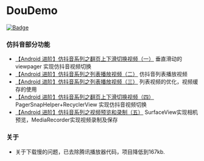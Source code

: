 # DouDemo
[![Badge](https://img.shields.io/badge/link-996.icu-red.svg)](https://996.icu/#/zh_CN)
### 仿抖音部分功能
* [【Android 进阶】仿抖音系列之翻页上下滑切换视频（一）](https://www.jianshu.com/p/2c71f699c5c4)
垂直滑动的viewpager 实现仿抖音视频切换
* [【Android 进阶】仿抖音系列之列表播放视频（二）](https://www.jianshu.com/p/ee6b7c200c9c)
仿抖音列表播放视频
* [【Android 进阶】仿抖音系列之列表播放视频（三）](https://www.jianshu.com/p/15a70f242c4d)
列表视频的优化，视频缓存的使用
* [【Android 进阶】仿抖音系列之翻页上下滑切换视频（四）](https://www.jianshu.com/p/e0bd595d6321)
PagerSnapHelper+RecyclerView 实现仿抖音视频切换
* [【Android 进阶】仿抖音系列之视频预览和录制（五）](https://www.jianshu.com/p/dc63d77b6761)
SurfaceView实现相机预览，MediaRecorder实现视频录制及保存


### 关于
* 关于下载慢的问题，已去除腾讯播放器代码，项目降低到167kb.
